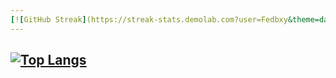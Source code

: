 ```yaml
---
[![GitHub Streak](https://streak-stats.demolab.com?user=Fedbxy&theme=dark&hide_border=true)](https://git.io/streak-stats)
---
```

[![Top Langs](https://github-readme-stats.vercel.app/api/top-langs/?username=Fedbxy&layout=compact&theme=dark&hide_border=true)](https://github.com/anuraghazra/github-readme-stats)
---

